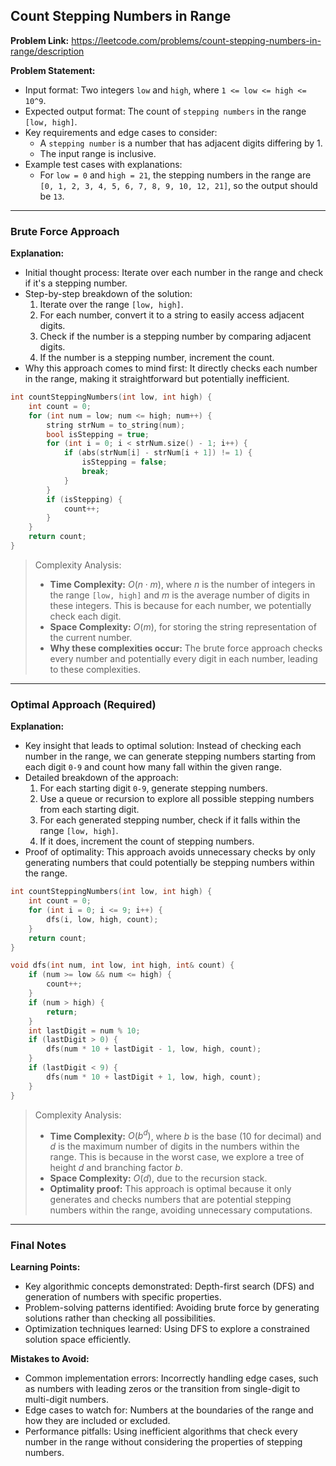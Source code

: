 ## Count Stepping Numbers in Range
**Problem Link:** https://leetcode.com/problems/count-stepping-numbers-in-range/description

**Problem Statement:**
- Input format: Two integers `low` and `high`, where `1 <= low <= high <= 10^9`.
- Expected output format: The count of `stepping numbers` in the range `[low, high]`.
- Key requirements and edge cases to consider:
  - A `stepping number` is a number that has adjacent digits differing by 1.
  - The input range is inclusive.
- Example test cases with explanations:
  - For `low = 0` and `high = 21`, the stepping numbers in the range are `[0, 1, 2, 3, 4, 5, 6, 7, 8, 9, 10, 12, 21]`, so the output should be `13`.

---

### Brute Force Approach

**Explanation:**
- Initial thought process: Iterate over each number in the range and check if it's a stepping number.
- Step-by-step breakdown of the solution:
  1. Iterate over the range `[low, high]`.
  2. For each number, convert it to a string to easily access adjacent digits.
  3. Check if the number is a stepping number by comparing adjacent digits.
  4. If the number is a stepping number, increment the count.
- Why this approach comes to mind first: It directly checks each number in the range, making it straightforward but potentially inefficient.

```cpp
int countSteppingNumbers(int low, int high) {
    int count = 0;
    for (int num = low; num <= high; num++) {
        string strNum = to_string(num);
        bool isStepping = true;
        for (int i = 0; i < strNum.size() - 1; i++) {
            if (abs(strNum[i] - strNum[i + 1]) != 1) {
                isStepping = false;
                break;
            }
        }
        if (isStepping) {
            count++;
        }
    }
    return count;
}
```

> Complexity Analysis:
> - **Time Complexity:** $O(n \cdot m)$, where $n$ is the number of integers in the range `[low, high]` and $m$ is the average number of digits in these integers. This is because for each number, we potentially check each digit.
> - **Space Complexity:** $O(m)$, for storing the string representation of the current number.
> - **Why these complexities occur:** The brute force approach checks every number and potentially every digit in each number, leading to these complexities.

---

### Optimal Approach (Required)

**Explanation:**
- Key insight that leads to optimal solution: Instead of checking each number in the range, we can generate stepping numbers starting from each digit `0-9` and count how many fall within the given range.
- Detailed breakdown of the approach:
  1. For each starting digit `0-9`, generate stepping numbers.
  2. Use a queue or recursion to explore all possible stepping numbers from each starting digit.
  3. For each generated stepping number, check if it falls within the range `[low, high]`.
  4. If it does, increment the count of stepping numbers.
- Proof of optimality: This approach avoids unnecessary checks by only generating numbers that could potentially be stepping numbers within the range.

```cpp
int countSteppingNumbers(int low, int high) {
    int count = 0;
    for (int i = 0; i <= 9; i++) {
        dfs(i, low, high, count);
    }
    return count;
}

void dfs(int num, int low, int high, int& count) {
    if (num >= low && num <= high) {
        count++;
    }
    if (num > high) {
        return;
    }
    int lastDigit = num % 10;
    if (lastDigit > 0) {
        dfs(num * 10 + lastDigit - 1, low, high, count);
    }
    if (lastDigit < 9) {
        dfs(num * 10 + lastDigit + 1, low, high, count);
    }
}
```

> Complexity Analysis:
> - **Time Complexity:** $O(b^d)$, where $b$ is the base (10 for decimal) and $d$ is the maximum number of digits in the numbers within the range. This is because in the worst case, we explore a tree of height $d$ and branching factor $b$.
> - **Space Complexity:** $O(d)$, due to the recursion stack.
> - **Optimality proof:** This approach is optimal because it only generates and checks numbers that are potential stepping numbers within the range, avoiding unnecessary computations.

---

### Final Notes

**Learning Points:**
- Key algorithmic concepts demonstrated: Depth-first search (DFS) and generation of numbers with specific properties.
- Problem-solving patterns identified: Avoiding brute force by generating solutions rather than checking all possibilities.
- Optimization techniques learned: Using DFS to explore a constrained solution space efficiently.

**Mistakes to Avoid:**
- Common implementation errors: Incorrectly handling edge cases, such as numbers with leading zeros or the transition from single-digit to multi-digit numbers.
- Edge cases to watch for: Numbers at the boundaries of the range and how they are included or excluded.
- Performance pitfalls: Using inefficient algorithms that check every number in the range without considering the properties of stepping numbers.